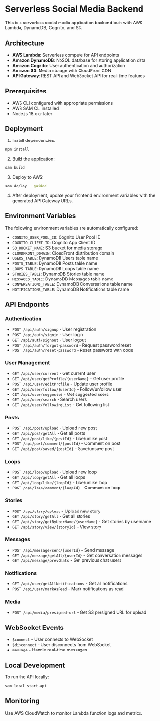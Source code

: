 # Serverless Social Media Backend

This is a serverless social media application backend built with AWS Lambda, DynamoDB, Cognito, and S3.

## Architecture

- **AWS Lambda**: Serverless compute for API endpoints
- **Amazon DynamoDB**: NoSQL database for storing application data
- **Amazon Cognito**: User authentication and authorization
- **Amazon S3**: Media storage with CloudFront CDN
- **API Gateway**: REST API and WebSocket API for real-time features

## Prerequisites

- AWS CLI configured with appropriate permissions
- AWS SAM CLI installed
- Node.js 18.x or later

## Deployment

1. Install dependencies:
```bash
npm install
```

2. Build the application:
```bash
sam build
```

3. Deploy to AWS:
```bash
sam deploy --guided
```

4. After deployment, update your frontend environment variables with the generated API Gateway URLs.

## Environment Variables

The following environment variables are automatically configured:

- `COGNITO_USER_POOL_ID`: Cognito User Pool ID
- `COGNITO_CLIENT_ID`: Cognito App Client ID
- `S3_BUCKET_NAME`: S3 bucket for media storage
- `CLOUDFRONT_DOMAIN`: CloudFront distribution domain
- `USERS_TABLE`: DynamoDB Users table name
- `POSTS_TABLE`: DynamoDB Posts table name
- `LOOPS_TABLE`: DynamoDB Loops table name
- `STORIES_TABLE`: DynamoDB Stories table name
- `MESSAGES_TABLE`: DynamoDB Messages table name
- `CONVERSATIONS_TABLE`: DynamoDB Conversations table name
- `NOTIFICATIONS_TABLE`: DynamoDB Notifications table name

## API Endpoints

### Authentication
- `POST /api/auth/signup` - User registration
- `POST /api/auth/signin` - User login
- `GET /api/auth/signout` - User logout
- `POST /api/auth/forgot-password` - Request password reset
- `POST /api/auth/reset-password` - Reset password with code

### User Management
- `GET /api/user/current` - Get current user
- `GET /api/user/getProfile/{userName}` - Get user profile
- `POST /api/user/editProfile` - Update user profile
- `GET /api/user/follow/{userId}` - Follow/unfollow user
- `GET /api/user/suggested` - Get suggested users
- `GET /api/user/search` - Search users
- `GET /api/user/followingList` - Get following list

### Posts
- `POST /api/post/upload` - Upload new post
- `GET /api/post/getAll` - Get all posts
- `GET /api/post/like/{postId}` - Like/unlike post
- `POST /api/post/comment/{postId}` - Comment on post
- `GET /api/post/saved/{postId}` - Save/unsave post

### Loops
- `POST /api/loop/upload` - Upload new loop
- `GET /api/loop/getAll` - Get all loops
- `GET /api/loop/like/{loopId}` - Like/unlike loop
- `POST /api/loop/comment/{loopId}` - Comment on loop

### Stories
- `POST /api/story/upload` - Upload new story
- `GET /api/story/getAll` - Get all stories
- `GET /api/story/getByUserName/{userName}` - Get stories by username
- `GET /api/story/view/{storyId}` - View story

### Messages
- `POST /api/message/send/{userId}` - Send message
- `GET /api/message/getAll/{userId}` - Get conversation messages
- `GET /api/message/prevChats` - Get previous chat users

### Notifications
- `GET /api/user/getAllNotifications` - Get all notifications
- `POST /api/user/markAsRead` - Mark notifications as read

### Media
- `POST /api/media/presigned-url` - Get S3 presigned URL for upload

## WebSocket Events

- `$connect` - User connects to WebSocket
- `$disconnect` - User disconnects from WebSocket
- `message` - Handle real-time messages

## Local Development

To run the API locally:

```bash
sam local start-api
```

## Monitoring

Use AWS CloudWatch to monitor Lambda function logs and metrics.